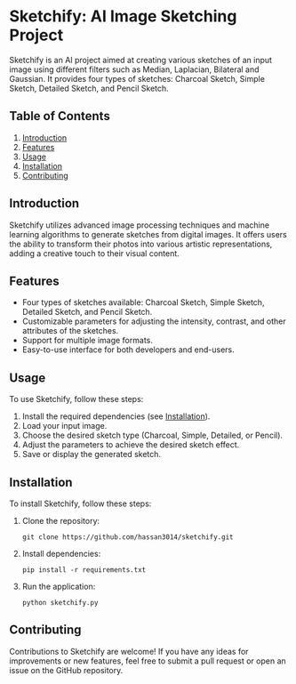 # Sketchify: AI Image Sketching Project

Sketchify is an AI project aimed at creating various sketches of an input image using different filters such as Median, Laplacian, Bilateral and Gaussian. It provides four types of sketches: Charcoal Sketch, Simple Sketch, Detailed Sketch, and Pencil Sketch.

## Table of Contents

1. [Introduction](#introduction)
2. [Features](#features)
3. [Usage](#usage)
4. [Installation](#installation)
5. [Contributing](#contributing)


## Introduction

Sketchify utilizes advanced image processing techniques and machine learning algorithms to generate sketches from digital images. It offers users the ability to transform their photos into various artistic representations, adding a creative touch to their visual content.

## Features

- Four types of sketches available: Charcoal Sketch, Simple Sketch, Detailed Sketch, and Pencil Sketch.
- Customizable parameters for adjusting the intensity, contrast, and other attributes of the sketches.
- Support for multiple image formats.
- Easy-to-use interface for both developers and end-users.

## Usage

To use Sketchify, follow these steps:

1. Install the required dependencies (see [Installation](#installation)).
2. Load your input image.
3. Choose the desired sketch type (Charcoal, Simple, Detailed, or Pencil).
4. Adjust the parameters to achieve the desired sketch effect.
5. Save or display the generated sketch.

## Installation

To install Sketchify, follow these steps:

1. Clone the repository:
   ```
   git clone https://github.com/hassan3014/sketchify.git
   ```
2. Install dependencies:
   ```
   pip install -r requirements.txt
   ```
3. Run the application:
   ```
   python sketchify.py
   ```

## Contributing

Contributions to Sketchify are welcome! If you have any ideas for improvements or new features, feel free to submit a pull request or open an issue on the GitHub repository.


